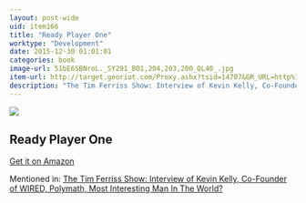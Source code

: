 ```yaml
---
layout: post-wide
uid: item166
title: "Ready Player One"
worktype: "Development"
date: 2015-12-30 01:01:01
categories: book
image-url: 51bE6SBNroL._SY291_BO1,204,203,200_QL40_.jpg
item-url: http://target.georiot.com/Proxy.ashx?tsid=14707&GR_URL=http%3A%2F%2Fwww.amazon.com%2FReady-Player-One-A-Novel%2Fdp%2F0307887448%2F
description: "The Tim Ferriss Show: Interview of Kevin Kelly, Co-Founder of WIRED, Polymath, Most Interesting Man In The World?"
---
```

<a href="http://target.georiot.com/Proxy.ashx?tsid=14707&GR_URL=http%3A%2F%2Fwww.amazon.com%2FReady-Player-One-A-Novel%2Fdp%2F0307887448%2F" target="blank"><img src="../../../../img/thumbs/51bE6SBNroL._SY291_BO1,204,203,200_QL40_.jpg" class="prod-img"></a>
<h2>Ready Player One</h2>
<p><a href="http://target.georiot.com/Proxy.ashx?tsid=14707&GR_URL=http%3A%2F%2Fwww.amazon.com%2FReady-Player-One-A-Novel%2Fdp%2F0307887448%2F" target="blank">Get it on Amazon</a><p>
<p>Mentioned in: <a href="http://fourhourworkweek.com/2014/08/29/kevin-kelly/" target="blank">The Tim Ferriss Show: Interview of Kevin Kelly, Co-Founder of WIRED, Polymath, Most Interesting Man In The World?</a></p>
